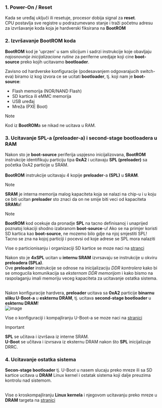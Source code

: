 ### 1.  Power-On / Reset 
Kada se uređaj uključi ili resetuje, procesor dobija signal za **reset**.</br>
CPU postavlja sve registre u podrazumevano stanje i traži početnu adresu za izvršavanje koda koja je hardverski fiksirana na **BootROM**

### 2. Izvršavanje BootROM koda
**BootROM** kod je 'uprzen' u sam silicijum i sadrzi instrukcije koje obavljaju *najosnovnije inicijalizacione rutine* za periferne uredjaje koji cine **boot-source**
preko kojih ucitavamo **bootloader**.</br>

Zavisno od hardverske konfiguracije (podesavanjem odgovarajucih switch-eva) biramo iz kog izvora ce se ucitati **bootloader**, tj. koji nam je **boot-source**:
 - Flash memorija (NOR/NAND Flash)
 - SD kartica ili eMMC memorija
 - USB uređaj
 - Mreža (PXE Boot)

> [!NOTE] 
> Kod iz **BootROM**a se nikad ne ucitava u RAM.</br>

### 3. Ucitavanje SPL-a (preloader-a) i second-stage bootloadera u RAM
Nakon sto je **boot-source** periferija uspjesno inicijalizovana, **BootROM** instrukcije identifikuju particiju tipa **0xA2** i ucitavaju **SPL (preloader)** sa početka 0xA2 particije u SRAM.</br></br>
**BootROM** instrukcije ucitavaju 4 kopije **preloader**-a **(SPL)** u **SRAM**.

> [!NOTE]
> **SRAM** je interna memorija malog kapaciteta koja se nalazi na chip-u i u koju ce biti ucitan **preloader** sto znaci da on ne smije biti veci od kapaciteta **SRAM**a!

> [!NOTE]
> **BootROM** kod ocekuje da pronadje **SPL** na tacno definisanoj i unaprijed poznatoj lokaciji shodno izabranom **boot-source**-u!
> Ako se na primjer koristi SD kartica kao **boot-source**, ne mozemo bilo gdje na njoj smjestiti SPL!
> Tacno se zna na kojoj particiji i pocevsi od koje adrese se SPL mora nalaziti

Vise o particionisanju i organizaciji SD kartice se moze naci na [stranci](./04:Organizacija_particija_na_SD.md)

Nakon sto je **4xSPL** ucitan u **internu SRAM** izvrsavaju se instrukcije u okviru **preloadera (SPLa)**. </br>
Ove **preloader** instrukcije se odnose na inicijalizaciju *DDR kontrolera* kako bi se omogucila komunikacija sa *eksternom DDR memorijom* i 
kako bismo na raspolaganju imali memoriju veceg kapaciteta za ucitavanje ostatka sistema.</br></br>

Nakon konfiguracije hardvera, **preloader** ucitava sa **0xA2** particije **binarnu sliku U-Boot-a** u **eskternu DRAM**, tj. ucitava **second-stage bootloader** u **eskternu DRAM**! </br>
![image](https://github.com/user-attachments/assets/d5e0350d-c0a7-4f7d-a298-edb4ffd85a49)

Vise o konfiguraciji i kompajliranju U-Boot-a se moze naci na [stranici](./04:Konfiguracija_i_kompajliranje_U-Boot-a.md)

>[!IMPORTANT]
> **SPL** se učitava i izvršava iz interne SRAM.</br>
> **U-Boot** se učitava i izvrsava iz eksternu DRAM nakon što **SPL** inicijalizuje DRRC.

### 4. Ucitavanje ostatka sistema
**Secon-stage bootloader** tj. U-Boot u nasem slucaju preko mreze ili sa SD kartice ucitava u **DRAM** Linux kernel i ostatak sistema koji dalje preuzima kontrolu nad sistemom.</br></br>

Vise o kroskompajliranju **Linux kernela** i njegovom ucitavanju preko mreze u **DRAM** targeta na [stranici](./05:Linux-kernel.md)
